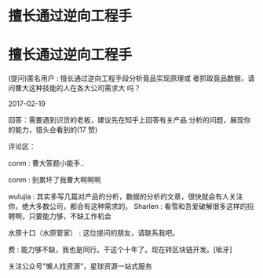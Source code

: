 # 擅长通过逆向工程手

# 擅长通过逆向工程手

(提问)匿名用户 : 擅长通过逆向工程手段分析竟品实现原理或 者抓取竟品数据，请问曹大这种技能的人在各大公司需求大 吗？

2017-02-19

回答：需要遇到识货的老板，建议先在知乎上回答有关产品 分析的问题，展现你的能力，猎头会看到的(17 赞)

评论区：

conm : 曹大答题小能手..

conm : 别累坏了我曹大啊啊啊

wulujia : 其实多写几篇对产品的分析，数据的分析的文章，很快就会有人关注你，绝大多数公司，都会有这种需求的。 Sharlen : 看雪和吾爱破解很多这样的招聘啊，只要能力够，不缺工作机会

水原十口（水原管家） : 这位提问的朋友，请联系我吧。

费 : 能力够不缺，我也是同行。干这个十年了。现在转区块链开发。[呲牙]

关注公众号"懒人找资源"，星球资源一站式服务